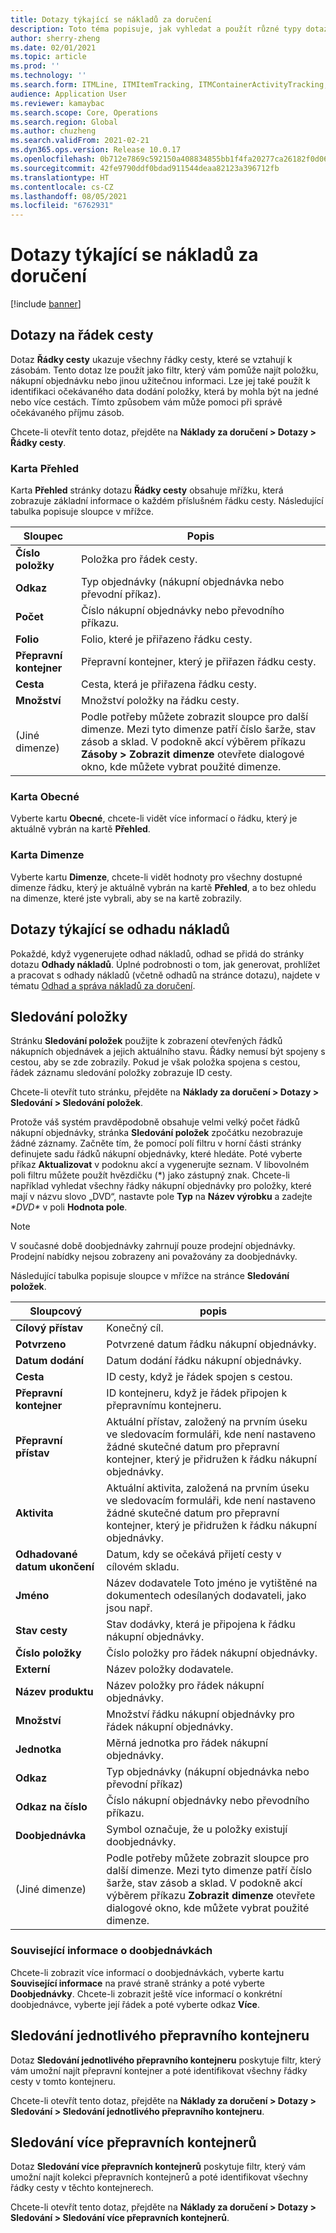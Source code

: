 ```yaml
---
title: Dotazy týkající se nákladů za doručení
description: Toto téma popisuje, jak vyhledat a použít různé typy dotazů, které jsou k dispozici pro modul Náklady za doručení.
author: sherry-zheng
ms.date: 02/01/2021
ms.topic: article
ms.prod: ''
ms.technology: ''
ms.search.form: ITMLine, ITMItemTracking, ITMContainerActivityTracking, ITMContainerTracking
audience: Application User
ms.reviewer: kamaybac
ms.search.scope: Core, Operations
ms.search.region: Global
ms.author: chuzheng
ms.search.validFrom: 2021-02-21
ms.dyn365.ops.version: Release 10.0.17
ms.openlocfilehash: 0b712e7869c592150a408834855bb1f4fa20277ca26182f0d065b8f3cd77296a
ms.sourcegitcommit: 42fe9790ddf0bdad911544deaa82123a396712fb
ms.translationtype: HT
ms.contentlocale: cs-CZ
ms.lasthandoff: 08/05/2021
ms.locfileid: "6762931"
---
```

# <a name="landed-cost-inquiries"></a>Dotazy týkající se nákladů za doručení

[!include [banner](../../includes/banner.md)]

## <a name="voyage-line-inquiries"></a>Dotazy na řádek cesty

Dotaz **Řádky cesty** ukazuje všechny řádky cesty, které se vztahují k zásobám. Tento dotaz lze použít jako filtr, který vám pomůže najít položku, nákupní objednávku nebo jinou užitečnou informaci. Lze jej také použít k identifikaci očekávaného data dodání položky, která by mohla být na jedné nebo více cestách. Tímto způsobem vám může pomoci při správě očekávaného příjmu zásob.

Chcete-li otevřít tento dotaz, přejděte na **Náklady za doručení \> Dotazy \> Řádky cesty**.

### <a name="overview-tab"></a>Karta Přehled

Karta **Přehled** stránky dotazu **Řádky cesty** obsahuje mřížku, která zobrazuje základní informace o každém příslušném řádku cesty. Následující tabulka popisuje sloupce v mřížce.

| Sloupec | Popis |
|---|---|
| **Číslo položky** | Položka pro řádek cesty. |
| **Odkaz** | Typ objednávky (nákupní objednávka nebo převodní příkaz). |
| **Počet** | Číslo nákupní objednávky nebo převodního příkazu. |
| **Folio** | Folio, které je přiřazeno řádku cesty. |
| **Přepravní kontejner** | Přepravní kontejner, který je přiřazen řádku cesty. |
| **Cesta** | Cesta, která je přiřazena řádku cesty. |
| **Množství** | Množství položky na řádku cesty. |
| (Jiné dimenze) | Podle potřeby můžete zobrazit sloupce pro další dimenze. Mezi tyto dimenze patří číslo šarže, stav zásob a sklad. V podokně akcí výběrem příkazu **Zásoby \> Zobrazit dimenze** otevřete dialogové okno, kde můžete vybrat použité dimenze. |

### <a name="general-tab"></a>Karta Obecné

Vyberte kartu **Obecné**, chcete-li vidět více informací o řádku, který je aktuálně vybrán na kartě **Přehled**.

### <a name="dimensions-tab"></a>Karta Dimenze

Vyberte kartu **Dimenze**, chcete-li vidět hodnoty pro všechny dostupné dimenze řádku, který je aktuálně vybrán na kartě **Přehled**, a to bez ohledu na dimenze, které jste vybrali, aby se na kartě zobrazily.

## <a name="cost-estimate-inquiries"></a>Dotazy týkající se odhadu nákladů

Pokaždé, když vygenerujete odhad nákladů, odhad se přidá do stránky dotazu **Odhady nákladů**. Úplné podrobnosti o tom, jak generovat, prohlížet a pracovat s odhady nákladů (včetně odhadů na stránce dotazu), najdete v tématu [Odhad a správa nákladů za doručení](estimate-manage-landed-costs.md).

## <a name="item-tracking"></a>Sledování položky

Stránku **Sledování položek** použijte k zobrazení otevřených řádků nákupních objednávek a jejich aktuálního stavu. Řádky nemusí být spojeny s cestou, aby se zde zobrazily. Pokud je však položka spojena s cestou, řádek záznamu sledování položky zobrazuje ID cesty.

Chcete-li otevřít tuto stránku, přejděte na **Náklady za doručení \> Dotazy \> Sledování \> Sledování položek**.

Protože váš systém pravděpodobně obsahuje velmi velký počet řádků nákupní objednávky, stránka **Sledování položek** zpočátku nezobrazuje žádné záznamy. Začněte tím, že pomocí polí filtru v horní části stránky definujete sadu řádků nákupní objednávky, které hledáte. Poté vyberte příkaz **Aktualizovat** v podoknu akcí a vygenerujte seznam. V libovolném poli filtru můžete použít hvězdičku (\*) jako zástupný znak. Chcete-li například vyhledat všechny řádky nákupní objednávky pro položky, které mají v názvu slovo „DVD“, nastavte pole **Typ** na **Název výrobku** a zadejte *\*DVD\** v poli **Hodnota pole**.

> [!NOTE]
> V současné době doobjednávky zahrnují pouze prodejní objednávky. Prodejní nabídky nejsou zobrazeny ani považovány za doobjednávky.

Následující tabulka popisuje sloupce v mřížce na stránce **Sledování položek**.

| Sloupcový | popis |
|---|---|
| **Cílový přístav** | Konečný cíl. |
| **Potvrzeno** | Potvrzené datum řádku nákupní objednávky. |
| **Datum dodání** | Datum dodání řádku nákupní objednávky. |
| **Cesta** | ID cesty, když je řádek spojen s cestou. |
| **Přepravní kontejner** | ID kontejneru, když je řádek připojen k přepravnímu kontejneru. |
| **Přepravní přístav** | Aktuální přístav, založený na prvním úseku ve sledovacím formuláři, kde není nastaveno žádné skutečné datum pro přepravní kontejner, který je přidružen k řádku nákupní objednávky. |
| **Aktivita** | Aktuální aktivita, založená na prvním úseku ve sledovacím formuláři, kde není nastaveno žádné skutečné datum pro přepravní kontejner, který je přidružen k řádku nákupní objednávky. |
| **Odhadované datum ukončení** | Datum, kdy se očekává přijetí cesty v cílovém skladu. |
| **Jméno** | Název dodavatele Toto jméno je vytištěné na dokumentech odesílaných dodavateli, jako jsou např. |
| **Stav cesty** | Stav dodávky, která je připojena k řádku nákupní objednávky. |
| **Číslo položky** | Číslo položky pro řádek nákupní objednávky. |
| **Externí** | Název položky dodavatele. |
| **Název produktu** | Název položky pro řádek nákupní objednávky. |
| **Množství** | Množství řádku nákupní objednávky pro řádek nákupní objednávky. |
| **Jednotka** | Měrná jednotka pro řádek nákupní objednávky. |
| **Odkaz** | Typ objednávky (nákupní objednávka nebo převodní příkaz) |
| **Odkaz na číslo** | Číslo nákupní objednávky nebo převodního příkazu. |
| **Doobjednávka** | Symbol označuje, že u položky existují doobjednávky. |
| (Jiné dimenze) | Podle potřeby můžete zobrazit sloupce pro další dimenze. Mezi tyto dimenze patří číslo šarže, stav zásob a sklad. V podokně akcí výběrem příkazu **Zobrazit dimenze** otevřete dialogové okno, kde můžete vybrat použité dimenze. |

### <a name="related-information-about-backorders"></a>Související informace o doobjednávkách

Chcete-li zobrazit více informací o doobjednávkách, vyberte kartu **Související informace** na pravé straně stránky a poté vyberte **Doobjednávky**. Chcete-li zobrazit ještě více informací o konkrétní doobjednávce, vyberte její řádek a poté vyberte odkaz **Více**.

## <a name="individual-shipping-container-tracking"></a>Sledování jednotlivého přepravního kontejneru

Dotaz **Sledování jednotlivého přepravního kontejneru** poskytuje filtr, který vám umožní najít přepravní kontejner a poté identifikovat všechny řádky cesty v tomto kontejneru.

Chcete-li otevřít tento dotaz, přejděte na **Náklady za doručení \> Dotazy \> Sledování \> Sledování jednotlivého přepravního kontejneru**.

## <a name="multiple-shipping-container-tracking"></a>Sledování více přepravních kontejnerů

Dotaz **Sledování více přepravních kontejnerů** poskytuje filtr, který vám umožní najít kolekci přepravních kontejnerů a poté identifikovat všechny řádky cesty v těchto kontejnerech.

Chcete-li otevřít tento dotaz, přejděte na **Náklady za doručení \> Dotazy \> Sledování \> Sledování více přepravních kontejnerů**.
